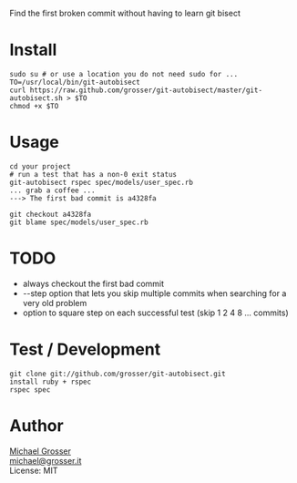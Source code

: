 Find the first broken commit without having to learn git bisect

Install
=======

    sudo su # or use a location you do not need sudo for ...
    TO=/usr/local/bin/git-autobisect
    curl https://raw.github.com/grosser/git-autobisect/master/git-autobisect.sh > $TO
    chmod +x $TO

Usage
=====

    cd your project
    # run a test that has a non-0 exit status
    git-autobisect rspec spec/models/user_spec.rb
    ... grab a coffee ...
    ---> The first bad commit is a4328fa

    git checkout a4328fa
    git blame spec/models/user_spec.rb

TODO
====
 - always checkout the first bad commit
 - --step option that lets you skip multiple commits when searching for a very old problem
 - option to square step on each successful test (skip 1 2 4 8 ... commits)


Test / Development
====

    git clone git://github.com/grosser/git-autobisect.git
    install ruby + rspec
    rspec spec

Author
======
[Michael Grosser](http://grosser.it)<br/>
michael@grosser.it<br/>
License: MIT<br/>

